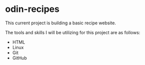 # odin-recipes

This current project is building a basic recipe website.

The tools and skills I will be utilizing for this project are as follows:

- HTML
- Linux
- Git
- GitHub